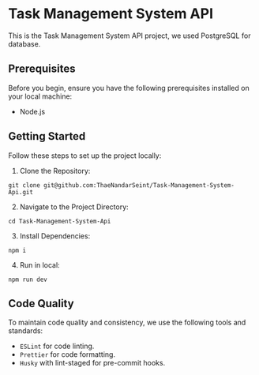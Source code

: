 # Task Management System API

This is the Task Management System API project, we used PostgreSQL for database.

## Prerequisites

Before you begin, ensure you have the following prerequisites installed on your local machine:

- Node.js

## Getting Started

Follow these steps to set up the project locally:

1. Clone the Repository:

```
git clone git@github.com:ThaeNandarSeint/Task-Management-System-Api.git
```

2. Navigate to the Project Directory:

```
cd Task-Management-System-Api
```

3. Install Dependencies:

```
npm i
```

4. Run in local:

```
npm run dev
```

## Code Quality

To maintain code quality and consistency, we use the following tools and standards:

- `ESLint` for code linting.
- `Prettier` for code formatting.
- `Husky` with lint-staged for pre-commit hooks.
